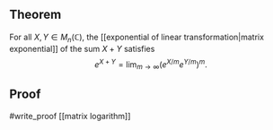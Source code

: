 ## Theorem
For all $X,Y \in M_n(\mathbb C)$, the [[exponential of linear transformation|matrix exponential]] of the sum $X+Y$ satisfies $$e^{X+Y} = \lim_{m\to \infty} \left(e^{X/m}e^{Y/m}\right)^m.$$
## Proof
#write_proof  [[matrix logarithm]]